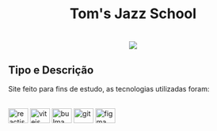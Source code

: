 <h1 align="center">Tom's Jazz School</h1>

<h1 align="center">
  <img src="https://lh3.googleusercontent.com/fife/APg5EOY1d_CooT2CInd8SLPsxla6QncU8Zb0ktxOgUmf2za4-zeUjOURBnlbUgCcJdEgpXSTP6NXUdcP00h6qdnFL847PbHViQeNECWq_nzttgxHe6233t-W-2GuW9Amo3P-0xuvye8Rn8NSCJ0GZxG_PU_VkCIreskMUze1lBubKhq7eVBBUysHp4TYQnUPnqXB3VEuPERE47cUIWQe5R-b6W0BUf5KCHFe91jUVveuhs6mvZWAVOuUmvwTGRTMFCg5j1-yGZwh8uTGjLep3dcG-Ld69Nt_sOE1-gWb8ahiw1fV2eydwXX3Amhz67ejtXs_8y6QY3tWqzATrOInO275hzMjQKbRS2TwCz8Z8yzWYx7FI62JkjSPou-WHUJFOAmdNfUyNzYv1SWsmrKMxYWl-FxpqC8mf97tu61pNA3JBdGiSd5LSF6vtFSFnylfwVs6xX3MizYuVoF-CkXWb7Jk3d4BtLl-4Gqpi59Wo-Rv9iprs6EhDG7Rx6f7Xk1amLGBEJuvdIYza19YsJLEW0vKPPVHtZ1hspdeiK7xH39Fz9i57T60iYm3jW2qttqqOH0cQSflF9J3JCyqbIklvqTUjcGfkRtWF8GTyXnn7ig3DbvWJwtQQlfKDS5uMgwjBO1v23lythcqMznhZT-vw1vf6HQ9Djkn3oASC-N9xgrxlNTw5vDieSA8S_wwHMP5GJkYvhnLVXF1KByUPhShQm9Fn2CuWfuUkwyYTst0tmfKv-UE_T0nrovze1iUazUjRU1Jg5qdCsz_q8Dt-hGpHdVJ2mt7AFgQhXYE7UK2pOERgMW7Uep4gDhE5u5zFz_okO9wOmZfQliMcRynprOrR_tippMx3BHl1KIiHls7L2sInMYsRp1T-hvih3VsKAGnuC5D05E5rKjrkdp1HOWJCFjbuwvkOe0KPWMKVL3y4y9VFWwR4TXI692mfwvHmee80VYO7zvLxd8FZAmle17CXCfo7Km_HHQ0m4Xa3ams_Myn3A5oYE93sPmQGSFPDqoCDht2NL0DeTqdBWyJQv2cqbIlDAvgz6WBPM2U45E35V0bmP19dMHOtIaS3u4RbLkJ728HIuGtRCYT27ESBrT8SwUhD2EX2GshZUp0KD54lRryGdwfX_TJqMAtzDGoGA7lvSnkO7wNpkQJlcCztXpk6z80qKs5cDZbQxjrXr1ZUDzNQr_AAg87PPVh1-Bqbfd-rsl1aeroogNARguGnWyFsLwPWlsBpeYqMva_dp9igp-sS5wGIPwzNYG9p9DVd8Aus56ToVLtF1kmFHUFKrBLvHNCu53tMHYMUL_uG2HJKB9QK6CtLdYj6Rw1nmxkoiIsPOGzRSIPWQab8Bjd_SJsUo8IBV9Vsbue6ZjlResGKJ6dolSLcFWGdjeQtCSxgQOa87qtXa2CMQjwXnA4Vi2RrR3qrFUSkoBjpEzzgVMhDhn5AneqOBemufIf1AXi3u1cBgi2azx1yJKhmptORrm46UZSDjLV2CgUfomB_h0T8bTOouY1_MiXL7BqRRS8T-g2oU-2xYVB7gHZndbLEvQoGStsmyVkYvoHmkpqJnT-qV6hgp3Zf2O6SVC4TVPcePgp7zD6cRd4t6FgSd2prpsCKtH5i5YEjG50JzTibDq5O5IWF8n_4_fGquOxjOp7rgBwgnOvmrNuFaidIDqycbqRqqc9rWVhwHelM0WPRdWDV-fqHHHGR6ccvg4hyRqhhUPqTwcrd2ZU9Eu6k0zvwxy-HNjOglTZbp-2b9wx74OVVE2kHIYG9pCO_HZa_7UQY4bruHkjvyhiJBQfNJCZO7_n-13cC5qC4_-t6ptsNX2Rxau_rbbloZPorfEMszo56oV8uTyxIXDb3jUWV3iKwuavIxHXMj_wjMxASfliaAvlxUd1blUHYsy_Lv6k3k1ucifmWP0i4s0LxNwSeCOdNiH5eWU1QgtasIR3Bm27zer_PS1GbCvhp-HQzqPL76XYRwqDkwArB5Tr-KFGPeTl68-R_2z1_6Ku1iL5WBerpD4uym_bNlFU2qesNSs3Ub2wM8M=s1334-w1334-h931-s-no?authuser=0">
</h1>

## Tipo e Descrição

Site feito para fins de estudo, as tecnologias utilizadas foram:

<div style="display: inline_block"><br>
  <img align="center" height="30" width="40" alt="reactjs" src="https://www.svgrepo.com/show/452092/react.svg">
  <img align="center" height="30" width="40" alt="vitejs" src="https://www.svgrepo.com/show/374167/vite.svg">
  <img align="center" height="30" width="40" alt="bulma" src="https://www.svgrepo.com/show/374146/typescript-official.svg">
  <img align="center" height="30" width="40" alt="git" src="https://raw.githubusercontent.com/styled-components/brand/master/styled-components.png">
  <img align="center" height="30" width="40" alt="figma" src="https://www.svgrepo.com/show/452202/figma.svg"> 
</div>
